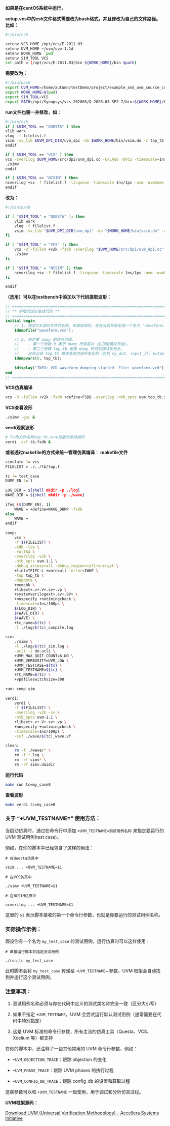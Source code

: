 **如果是在centOS系统中运行，**

**setup.vcs中的csh文件格式需要改为bash格式，并且修改为自己的文件路径。比如：**
```bash
#!/bin/csh

setenv VCS_HOME /opt/vcs/E-2011.03 
setenv UVM_HOME ~/uvm/uvm-1.1d
setenv WORK_HOME `pwd`
setenv SIM_TOOL VCS 
set path = (/opt/vcs/E-2011.03/bin ${WORK_HOME}/bin $path)
```

**需要改为：**
```bash
#!/bin/bash
export UVM_HOME=/home/autumn/testDemo/project/example_and_uvm_source_code/uvm-1.1d
export WORK_HOME=$(pwd)
export SIM_TOOL=VCS 
export PATH=/opt/Synopsys/vcs_202003/Q-2020.03-SP2-7/bin:${WORK_HOME}/bin:$PATH
```

**run文件也需一并修改，如：**
```bash
#!/bin/csh
if ( $SIM_TOOL == "QUESTA" ) then
vlib work
vlog -f filelist.f
vsim -sv_lib $UVM_DPI_DIR/uvm_dpi -do $WORK_HOME/bin/vsim.do -c top_tb
endif

if ( $SIM_TOOL == "VCS" ) then
vcs -sverilog $UVM_HOME/src/dpi/uvm_dpi.cc -CFLAGS -DVCS -timescale=1ns/1ps -f filelist.f 
./simv 
endif

if ( $SIM_TOOL == "NCSIM" ) then
ncverilog +sv -f filelist.f -licqueue -timescale 1ns/1ps -uvm -uvmhome $UVM_HOME 
endif
```
**改为：**
```bash
#!/bin/bash

if [ "$SIM_TOOL" = "QUESTA" ]; then
    vlib work
    vlog -f filelist.f
    vsim -sv_lib "$UVM_DPI_DIR/uvm_dpi" -do "$WORK_HOME/bin/vsim.do" -c top_tb
fi

if [ "$SIM_TOOL" = "VCS" ]; then
    vcs -R -full64 +v2k -fsdb -sverilog "$UVM_HOME/src/dpi/uvm_dpi.cc" -CFLAGS -DVCS -timescale=1ns/1ps -f filelist.f 
    ./simv 
fi

if [ "$SIM_TOOL" = "NCSIM" ]; then
    ncverilog +sv -f filelist.f -licqueue -timescale 1ns/1ps -uvm -uvmhome "$UVM_HOME" 
fi

endif
```


**（选用）可以在testbench中添加以下代码提取波形：**

```systemverilog
// ===========================================================================
// ** 新增的波形生成代码 **
// ===========================================================================
initial begin
    // 1. 指定VCD波形文件的名称。仿真结束后，会在当前目录生成一个名为 "waveform.vcd" 的文件。
    $dumpfile("waveform.vcd");

    // 2. 指定要 dump 的信号范围。
    //    - 第一个参数 0 表示 dump 所有层次（从顶层模块开始）。
    //    - 第二个参数 top_tb 是要 dump 的顶层模块实例名。
    //    这会记录 top_tb 模块及其内部所有实例（包括 my_dut, input_if, output_if 等）的所有信号。
    $dumpvars(0, top_tb);
    
    $display("INFO: VCD waveform dumping started. File: waveform.vcd");
end
// ===========================================================================
```



**VCS仿真编译**

```bash
vcs -R -full64 +v2k -fsdb +define+FSDB -sverilog -ntb_opts uvm top_tb.sv -debug_all -elab -lca -kdb
```

**VCS查看波形**

```bash
./simv -gui & 
```

**verdi观察波形**

```bash
# fsdb文件名和top_tb.sv中设置的保持相同
verdi -ssf tb.fsdb & 
```





**或者通过makefile的方式来统一管理仿真编译**：
**makefile文件**
```bash
simulate ?= vcs
FILELIST = ./../tb/top.f
 
tc ?= test_case
DUMP_EN ?= 1
 
LOG_DIR = ${shell mkdir -p ./log}
WAVE_DIR = ${shell mkdir -p ./wave}
 
ifeq ($(DUMP_EN), 1)
	WAVE = +define+WAVE_DUMP -fsdb
else
	WAVE =
endif
 
comp:
	vcs \
	-f $(FILELIST) \
	-kdb -lca \
	-full64 \
	-sverilog -v2k \
	-ntb_opts uvm-1.1 \
	-debug_access+all -debug_region+cell+encrypt \
	+lint=TFIPC-L +warn=all -error=IWNF \
	-top top_tb \
	-Mupdate \
	+memcbk \
	+libext+.v+.V+.sv+.vp \
	+systemverilogext+.sv+.SV+ \
	+nospecify +notimingcheck \
	-timescale=1ns/100ps \
	$(LOG_DIR) \
	$(WAVE_DIR) \
	$(WAVE) \
	+tc_name=$(tc) \
	-l ./log/$(tc)_compile.log
 
sim:
	./simv \
	-l ./log/$(tc)_sim.log \
	-ucli -i do.ucli \
	+UVM_MAX_QUIT_COUNT=6,NO \
	+UVM_VERBOSITY=UVM_LOW \
	+UVM_TESTCASE=${tc} \
	+UVM_TESTNAME=${tc} \
	+TC_NAME=$(tc) \
	+vpdfileswitchsize=300
 
run: comp sim
 
verdi:
	verdi \
	-f $(FILELIST) \
	-sverilog -v2k -sv \
	-ntb_opts uvm-1.1 \
	+libext+.v+.V+.sv+.vp \
	+nospecify +notimingcheck \
	-timescale=1ns/100ps \
	-ssf ./wave/$(tc)_wave.vf
 
clean:
	rm -f ./wave/* \
	rm -f *.log \
	rm -rf simv* \
	rm -rf simv.daidir
```
**运行代码**
```bash
make run tc=my_case0
```
**查看波形**
```bash
make verdi tc=my_case0 
```  


### 关于 “+UVM_TESTNAME=” 使用方法：

当启动仿真时，通过在命令行中添加 `+UVM_TESTNAME=测试用例名称` 来指定要运行的UVM 测试用例(test case)。

例如，在你的脚本中已经包含了这样的用法：



```
# 在Questa仿真中

vsim ... +UVM_TESTNAME=$1

# 在VCS仿真中

./simv +UVM_TESTNAME=$1

# 在NCSIM仿真中

ncverilog ... +UVM_TESTNAME=$1
```

这里的 `$1` 表示脚本接收的第一个命令行参数，也就是你要运行的测试用例名称。

### 实际操作示例：

假设你有一个名为 `my_test_case` 的测试用例，运行仿真时可以这样使用：



```
# 直接运行脚本并指定测试用例

./run_tc my_test_case
```

此时脚本会将 `my_test_case` 传递给 `+UVM_TESTNAME=` 参数，UVM 框架会自动找到并运行这个测试用例。

### 注意事项：



1. 测试用例名称必须与你在代码中定义的测试类名称完全一致（区分大小写）

2. 如果不指定 `+UVM_TESTNAME`，UVM 会尝试运行默认测试用例（通常需要在代码中特别指定）

3. 这是 UVM 标准的命令行参数，所有主流的仿真工具（Questa、VCS、Xcelium 等）都支持

在你的脚本中，还注释了一些其他常用的 UVM 命令行参数，例如：



* `+UVM_OBJECTION_TRACE`：跟踪 objection 的变化

* `+UVM_PHASE_TRACE`：跟踪 UVM phases 的执行过程

* `+UVM_CONFIG_DB_TRACE`：跟踪 config\_db 的设置和获取过程

这些参数可以和 `+UVM_TESTNAME` 一起使用，用于调试和分析仿真过程。

> 

**UVM框架源码：**


[Download UVM (Universal Verification Methodology) - Accellera Systems Initiative](https://accellera.org/downloads/standards/uvm)




